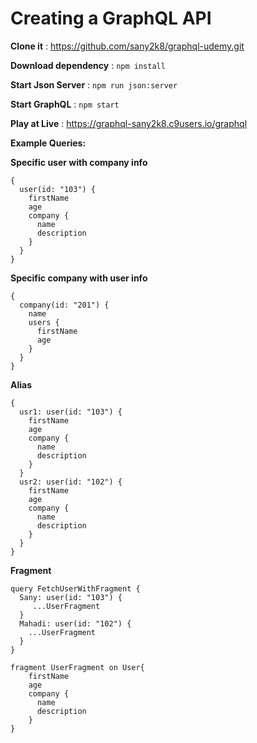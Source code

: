 # Creating a GraphQL API

**Clone it** : https://github.com/sany2k8/graphql-udemy.git

**Download dependency** :  `npm install`

**Start Json Server** : `npm run json:server`

**Start GraphQL** : `npm start`

**Play at Live** :  https://graphql-sany2k8.c9users.io/graphql

**Example Queries:**

**Specific user with company info**

```
{
  user(id: "103") {
    firstName
    age
    company {
      name
      description
    }
  }
}

```


**Specific company with user info**

```
{
  company(id: "201") {
    name
    users {
      firstName
      age
    }
  }
}

```

**Alias**

```
{
  usr1: user(id: "103") {
    firstName
    age
    company {
      name
      description
    }
  }
  usr2: user(id: "102") {
    firstName
    age
    company {
      name
      description
    }
  }
}

```
**Fragment**

```
query FetchUserWithFragment {
  Sany: user(id: "103") {
     ...UserFragment
  }
  Mahadi: user(id: "102") {
    ...UserFragment
  }
}

fragment UserFragment on User{
    firstName
    age
    company {
      name
      description
    }
}
```



